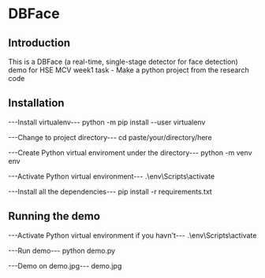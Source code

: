 # DBFace

## Introduction

This is a DBFace (a real-time, single-stage detector for face detection) demo for HSE MCV week1 task - Make a python project from the research code

## Installation

---Install virtualenv---
python -m pip install --user virtualenv

---Change to project directory---
cd paste/your/directory/here

---Create Python virtual enviroment under the directory---
python -m venv env

---Activate Python virtual environment---
.\env\Scripts\activate

---Install all the dependencies---
pip install -r requirements.txt


## Running the demo
---Activate Python virtual environment if you havn't---
.\env\Scripts\activate

---Run demo---
python demo.py

---Demo on demo.jpg---
demo.jpg